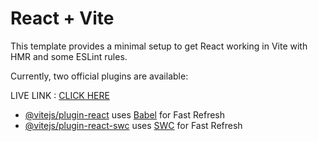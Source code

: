 # React + Vite

This template provides a minimal setup to get React working in Vite with HMR and some ESLint rules.

Currently, two official plugins are available:

LIVE LINK : [CLICK HERE](https://task-tracker-theta-ten.vercel.app/)
- [@vitejs/plugin-react](https://github.com/vitejs/vite-plugin-react/blob/main/packages/plugin-react/README.md) uses [Babel](https://babeljs.io/) for Fast Refresh
- [@vitejs/plugin-react-swc](https://github.com/vitejs/vite-plugin-react-swc) uses [SWC](https://swc.rs/) for Fast Refresh
